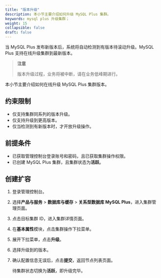 ```yaml
---
title: "版本升级"
description: 本小节主要介绍如何升级 MySQL Plus 集群。 
keywords: mysql plus 升级集群；
weight: 15
collapsible: false
draft: false
---
```



当 MySQL Plus 发布新版本后，系统将自动检测到有版本待滚动升级。MySQL Plus 支持在线升级集群到最新版本。

> **注意**
> 
> 版本升级过程，业务将被中断，请在业务低峰期进行。

本小节主要介绍如何在线升级 MySQL Plus 集群版本。

## 约束限制

- 仅支持集群同系列的版本升级。
- 仅支持升级到更高版本。
- 仅当检测到有新版本时，才开放升级操作。

## 前提条件

- 已获取管理控制台登录账号和密码，且已获取集群操作权限。
- 已创建 MySQL Plus 集群，且集群状态为**活跃**。

## 创建扩容

1. 登录管理控制台。
2. 选择**产品与服务** > **数据库与缓存** > **关系型数据库 MySQL Plus**，进入集群管理页面。
3. 点击目标集群 ID，进入集群详情页面。
4. 在**基本属性**模块，点击集群操作下拉菜单。
5. 展开下拉菜单，点击**升级**。
6. 选择升级到的版本。
7. 确认配置信息无误后，点击**提交**，返回节点列表页面。

   待集群状态切换为**活跃**，即升级完毕。
